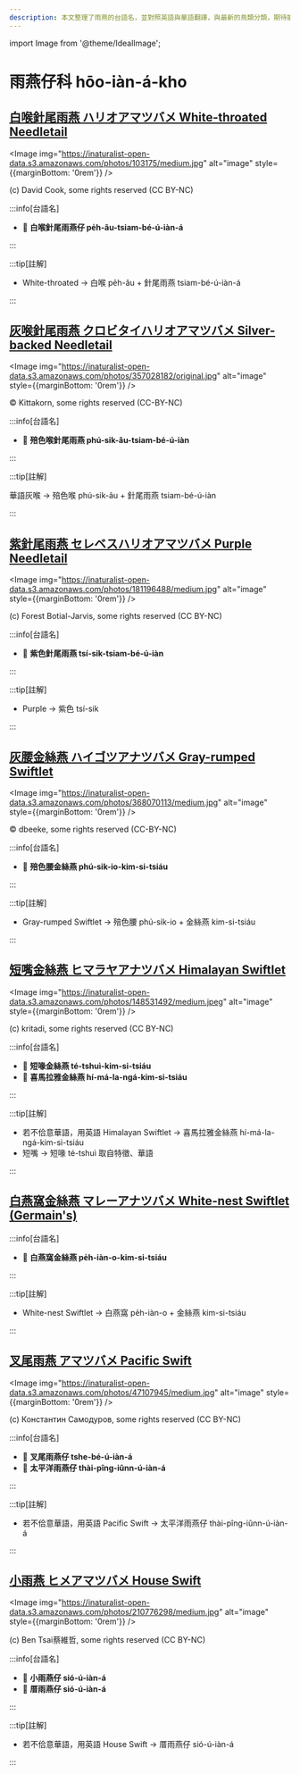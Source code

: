 ```yaml
---
description: 本文整理了雨燕的台語名，並對照英語與華語翻譯，與最新的鳥類分類，期待能夠供未來的台語鳥類圖鑑當作參考
---
```


import Image from '@theme/IdealImage';

# 雨燕仔科 hōo-iàn-á-kho

## [白喉針尾雨燕 ハリオアマツバメ White-throated Needletail](https://ebird.org/species/whtnee)

<Image img="https://inaturalist-open-data.s3.amazonaws.com/photos/103175/medium.jpg" alt="image" style={{marginBottom: '0rem'}} />

<div className="image-caption">
(c) David Cook, some rights reserved (CC BY-NC)
</div>

:::info[台語名]

- 🎯 **白喉針尾雨燕仔 pe̍h-âu-tsiam-bé-ú-iàn-á**

:::

:::tip[註解]

- White-throated -> 白喉 pe̍h-âu + 針尾雨燕 tsiam-bé-ú-iàn-á

:::

## [灰喉針尾雨燕 クロビタイハリオアマツバメ Silver-backed Needletail](https://ebird.org/species/sibnee1)

<Image img="https://inaturalist-open-data.s3.amazonaws.com/photos/357028182/original.jpg" alt="image" style={{marginBottom: '0rem'}} />

<div className="image-caption">
© Kittakorn, some rights reserved (CC-BY-NC)
</div>

:::info[台語名]

- 🎯 **殕色喉針尾雨燕 phú-sik-âu-tsiam-bé-ú-iàn**

:::

:::tip[註解]

華語灰喉 -> 殕色喉 phú-sik-âu + 針尾雨燕 tsiam-bé-ú-iàn

:::

## [紫針尾雨燕 セレベスハリオアマツバメ Purple Needletail](https://ebird.org/species/purnee1)

<Image img="https://inaturalist-open-data.s3.amazonaws.com/photos/181196488/medium.jpg" alt="image" style={{marginBottom: '0rem'}} />

<div className="image-caption">
(c) Forest Botial-Jarvis, some rights reserved (CC BY-NC)
</div>

:::info[台語名]

- 🎯 **紫色針尾雨燕 tsí-sik-tsiam-bé-ú-iàn**

:::

:::tip[註解]

- Purple -> 紫色 tsí-sik

:::

## [灰腰金絲燕 ハイゴツアナツバメ Gray-rumped Swiftlet](https://ebird.org/species/gyrswi5)

<Image img="https://inaturalist-open-data.s3.amazonaws.com/photos/368070113/medium.jpg" alt="image" style={{marginBottom: '0rem'}} />

<div className="image-caption">
© dbeeke, some rights reserved (CC-BY-NC)
</div>

:::info[台語名]

- 🎯 **殕色腰金絲燕 phú-sik-io-kim-si-tsiáu**

:::


:::tip[註解]

- Gray-rumped Swiftlet -> 殕色腰 phú-sik-io + 金絲燕 kim-si-tsiáu

:::

## [短嘴金絲燕 ヒマラヤアナツバメ Himalayan Swiftlet](https://ebird.org/species/himswi2)

<Image img="https://inaturalist-open-data.s3.amazonaws.com/photos/148531492/medium.jpeg" alt="image" style={{marginBottom: '0rem'}} />

<div className="image-caption">
(c) kritadi, some rights reserved (CC BY-NC)
</div>

:::info[台語名]

- 🎯 **短喙金絲燕 té-tshuì-kim-si-tsiáu**
- 🎯 **喜馬拉雅金絲燕 hí-má-la-ngá-kim-si-tsiáu**

:::

:::tip[註解]

- 若不佮意華語，用英語 Himalayan Swiftlet -> 喜馬拉雅金絲燕 hí-má-la-ngá-kim-si-tsiáu
- 短嘴 -> 短喙 té-tshuì 取自特徵、華語

:::

## [白燕窩金絲燕 マレーアナツバメ White-nest Swiftlet (Germain's)](https://ebird.org/species/gerswi1)

:::info[台語名]

- 🎯 **白燕窩金絲燕 pe̍h-iàn-o-kim-si-tsiáu**

:::

:::tip[註解]

- White-nest Swiftlet -> 白燕窩 pe̍h-iàn-o + 金絲燕 kim-si-tsiáu

:::

## [叉尾雨燕 アマツバメ Pacific Swift](https://ebird.org/species/fotswi)

<Image img="https://inaturalist-open-data.s3.amazonaws.com/photos/47107945/medium.jpg" alt="image" style={{marginBottom: '0rem'}} />

<div className="image-caption">
(c) Константин Самодуров, some rights reserved (CC BY-NC)
</div>

:::info[台語名]

- 🎯 **叉尾雨燕仔 tshe-bé-ú-iàn-á**
- 🎯 **太平洋雨燕仔 thài-pîng-iûnn-ú-iàn-á**

:::

:::tip[註解]

- 若不佮意華語，用英語 Pacific Swift -> 太平洋雨燕仔 thài-pîng-iûnn-ú-iàn-á

:::

## [小雨燕 ヒメアマツバメ House Swift](https://ebird.org/species/houswi1)

<Image img="https://inaturalist-open-data.s3.amazonaws.com/photos/210776298/medium.jpg" alt="image" style={{marginBottom: '0rem'}} />

<div className="image-caption">
(c) Ben Tsai蔡維哲, some rights reserved (CC BY-NC)
</div>

:::info[台語名]

- 🎯 **小雨燕仔 sió-ú-iàn-á**
- 🎯 **厝雨燕仔 sió-ú-iàn-á**

:::

:::tip[註解]

- 若不佮意華語，用英語 House Swift -> 厝雨燕仔 sió-ú-iàn-á

:::
